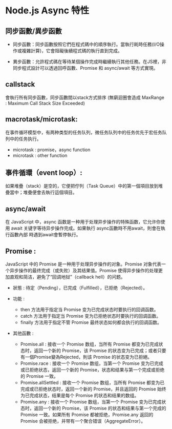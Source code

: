 # Node.js Async 特性

## 同步函數/異步函數

+ 同步函數：同步函數按照它們在程式碼中的順序執行。當執行耗時任務(I/O操作或複雜計算)，它會阻礙後續程式碼的執行直到完成。

+ 異步函數：允許程式碼在等待某個操作完成時繼續執行其他任務。在JS裡，非同步程式設計可以透過回呼函數、Promise 和 async/await 等方式實現。

## callstack 

會執行所有同步函數，同步函數間以stack方式排序 (無窮迴圈會造成 MaxRange : Maximum Call Stack Size Exceeded)
 
## macrotask/microtask: 

在事件循环模型中，有两种类型的任务队列，微任务队列中的任务优先于宏任务队列中的任务执行。

+ microtask : promise，async function
+ microtask : other function 

## 事件循環（event loop）: 

如果堆疊（stack）是空的，它便把佇列（Task Queue）中的第一個項目放到堆疊當中；堆疊便會去執行這個項目。

## async/await

在 JavaScript 中，async 函数是一种用于处理异步操作的特殊函数，它允许你使用 await 关键字等待异步操作完成。如果執行 async函數時不用await，則會在執行函數內部
時遇到await會暫停執行。

## Promise :
JavaScript 中的 Promise 是一种用于处理异步操作的对象。Promise 对象代表一个异步操作的最终完成（或失败）及其结果值。Promise 使得异步操作的处理更加直观和简洁，避免了“回调地狱”（callback hell）的问题。

+ 狀態 :  待定（Pending），已完成（Fulfilled），已拒绝（Rejected）。

+ 功能 : 
    +  then 方法用于指定当 Promise 变为已完成状态时要执行的回调函数。
    +  catch 方法用于指定当 Promise 变为已拒绝状态时要执行的回调函数。
    +  finally 方法用于指定不管 Promise 最终状态如何都会执行的回调函数。

+ 其他函數 :
    +  Promise.all : 接收一个 Promise 数组，当所有 Promise 都变为已完成状态时，返回一个新的 Promise，该 Promise 的状态变为已完成；或者只要有一個Promise變為Rejected，則该 Promise 的状态变为已拒絕。
    +  Promise.race : 接收一个 Promise 数组，当第一个 Promise 变为已完成或已拒绝状态，返回一个新的 Promise，状态和结果与第一个完成或拒绝的 Promise 一致。
    +  Promise.allSettled : 接收一个 Promise 数组，当所有 Promise 都变为已完成或已拒绝状态时，返回一个新的 Promise，并且返回的 Promise 始终为已完成状态，结果是每个 Promise 的状态和结果的数组。
    +  Promise.any : 接收一个 Promise 数组，当第一个 Promise 变为已完成状态时，返回一个新的 Promise，该 Promise 的状态和结果与第一个完成的 Promise 一致。如果所有 Promise 都被拒绝，Promise.any 返回的 Promise 会被拒绝，并带有一个聚合错误（AggregateError）。
